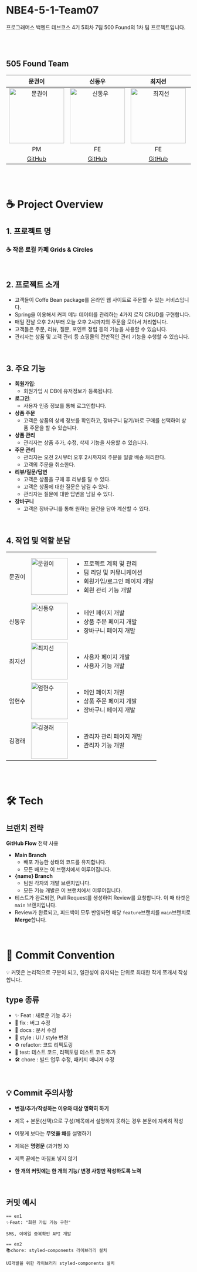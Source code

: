 # NBE4-5-1-Team07
프로그래머스 백엔드 데브코스 4기 5회차 7팀 500 Found의 1차 팀 프로젝트입니다.

<br/>
<br/>

## 505 Found Team

|                                           문권이                                           |                                          신동우                                           |                                                        최지선                                                        |                                          엄현수                                           |                                                        김경래                                                        
|:---------------------------------------------------------------------------------------:|:--------------------------------------------------------------------------------------:|:-----------------------------------------------------------------------------------------------------------------:|:--------------------------------------------------------------------------------------:|:-----------------------------------------------------------------------------------------------------------------:|
| <img src="https://avatars.githubusercontent.com/u/102517739?v=4" alt="문권이" width="150"> | <img src="https://avatars.githubusercontent.com/u/58596222?v=4" alt="신동우" width="150"> | <img src="https://avatars.githubusercontent.com/u/192316487?v=4" alt="최지선" width="150"> | <img src="https://avatars.githubusercontent.com/u/55376152?v=4" alt="엄현수" width="150"> | <img src="" alt="김경래" width="150"> |
|                                          PM                                         |                                           FE                                           |                                                        FE                                                         |                                           FE                                           |                                                        FE                                                         |
|                          [GitHub](https://github.com/M00NPANG)                          |                         [GitHub](https://github.com/socra167)                          |                                        [GitHub](https://github.com/wesawth3sun)                                        |                         [GitHub](https://github.com/sameom1048)                          |                                                    [GitHub]()                                                     |

<br/>
<br/>

# ☕ Project Overview

## 1. 프로젝트 명
### ☕ 작은 로컬 카페 Grids & Circles

<br/>

## 2. 프로젝트 소개
- 고객들이 Coffe Bean package를 온라인 웹 사이트로 주문할 수 있는 서비스입니다.
- Spring을 이용해서 커피 메뉴 데이터를 관리하는 4가지 로직 CRUD를 구현합니다.
- 매일 전날 오후 2시부터 오늘 오후 2시까지의 주문을 모아서 처리합니다.
- 고객들은 주문, 리뷰, 질문, 포인트 정립 등의 기능을 사용할 수 있습니다.
- 관리자는 상품 및 고객 관리 등 쇼핑몰의 전반적인 관리 기능을 수행할 수 있습니다.

<br/>

## 3. 주요 기능
- **회원가입**:
    - 회원가입 시 DB에 유저정보가 등록됩니다.
- **로그인**:
    - 사용자 인증 정보를 통해 로그인합니다.
- **상품 주문**
  - 고객은 상품의 상세 정보를 확인하고, 장바구니 담기/바로 구매를 선택하여 상품 주문을 할 수 있습니다.
- **상품 관리**
  - 관리자는 상품 추가, 수정, 삭제 기능을 사용할 수 있습니다.
- **주문 관리**
  - 관리자는 오전 2시부터 오후 2시까지의 주문을 일괄 배송 처리한다.
  - 고객의 주문을 취소한다.
- **리뷰/질문/답변**
  - 고객은 상품을 구매 후 리뷰를 달 수 있다.
  - 고객은 상품에 대한 질문은 남길 수 있다.
  - 관리자는 질문에 대한 답변을 남길 수 있다.
- **장바구니**
  - 고객은 장바구니를 통해 원하는 물건을 담아 계산할 수 있다.

<br/>

## 4. 작업 및 역할 분담
   |     |                                                                                         |                                                                                                  |
   |-----|-----------------------------------------------------------------------------------------|--------------------------------------------------------------------------------------------------|
   | 문권이 | <img src="https://avatars.githubusercontent.com/u/102517739?v=4" alt="문권이" width="100"> | <ul><li>프로젝트 계획 및 관리</li><li>팀 리딩 및 커뮤니케이션</li><li>회원가입/로그인 페이지 개발</li><li>회원 관리 기능 개발</li></ul> |
   | 신동우 | <img src="https://avatars.githubusercontent.com/u/58596222?v=4" alt="신동우" width="100">  | <ul><li>메인 페이지 개발</li><li>상품 주문 페이지 개발</li><li>장바구니 페이지 개발</li></ul>|
   | 최지선 | <img src="https://avatars.githubusercontent.com/u/192316487?v=4" alt="최지선" width="100"> | <ul><li>사용자 페이지 개발</li><li>사용자 기능 개발</li></ul>|
   | 엄현수 | <img src="https://avatars.githubusercontent.com/u/55376152?v=4" alt="엄현수" width="100">  | <ul><li>메인 페이지 개발</li><li>상품 주문 페이지 개발</li><li>장바구니 페이지 개발</li></ul>|
   | 김경래 | <img src="" alt="김경래" width="100">                                                      | <ul><li>관리자 관리 페이지 개발</li><li>관리자 기능 개발 </li></ul> |

<br/>

<br/>


# 🛠️ Tech
##

## 브랜치 전략
**GitHub Flow** 전략 사용
- **Main Branch**
  - 배포 가능한 상태의 코드를 유지합니다.
  - 모든 배포는 이 브랜치에서 이루어집니다.
- **{name} Branch**
  - 팀원 각자의 개발 브랜치입니다.
  - 모든 기능 개발은 이 브랜치에서 이루어집니다.
- 테스트가 완료되면, Pull Request를 생성하여 Review를 요청합니다. 이 때 타겟은 ```main``` 브랜치입니다.
- Review가 완료되고, 피드백이 모두 반영돠면 해당 ```feature```브랜치를 ```main```브랜치로 **Merge**합니다.

<br/>

# 🎯 Commit Convention
💡 커밋은 논리적으로 구분이 되고, 일관성이 유지되는 단위로 최대한 작게 쪼개서 작성합니다.
</br>
## type 종류
- ✨ Feat : 새로운 기능 추가
- 🐛 fix : 버그 수정
- 📑 docs : 문서 수정
- 💄 style : UI / style 변경
- ♻️ refactor: 코드 리펙토링
- 🧪 test: 테스트 코드, 리펙토링 테스트 코드 추가
- 🛠️ chore : 빌드 업무 수정, 패키지 매니저 수정

<br/>

## 💡 Commit 주의사항
- **변경/추가/작성하는 이유와 대상 명확히 하기**
- 제목 + 본문(선택)으로 구성/제목에서 설명하지 못하는 경우 본문에 자세히 작성
- 어떻게 보다는 **무엇을 왜**를 설명하기
- 제목은 **명령문** (과거형 X)
- 제목 끝에는 마침표 넣지 않기
- **한 개의 커밋에는 한 개의 기능/ 변경 사항만 작성하도록 노력**

  <br/>

## 커밋 예시
```
== ex1
✨Feat: "회원 가입 기능 구현"

SMS, 이메일 중복확인 API 개발

== ex2
📚chore: styled-components 라이브러리 설치

UI개발을 위한 라이브러리 styled-components 설치
```
  <br/>